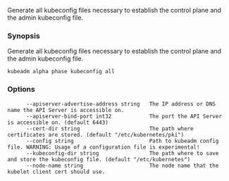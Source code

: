 
Generate all kubeconfig files necessary to establish the control plane and the admin kubeconfig file.

### Synopsis


Generate all kubeconfig files necessary to establish the control plane and the admin kubeconfig file.

```
kubeadm alpha phase kubeconfig all
```

### Options

```
      --apiserver-advertise-address string   The IP address or DNS name the API Server is accessible on.
      --apiserver-bind-port int32            The port the API Server is accessible on. (default 6443)
      --cert-dir string                      The path where certificates are stored. (default "/etc/kubernetes/pki")
      --config string                        Path to kubeadm config file. WARNING: Usage of a configuration file is experimental!
      --kubeconfig-dir string                The path where to save and store the kubeconfig file. (default "/etc/kubernetes")
      --node-name string                     The node name that the kubelet client cert should use.
```

